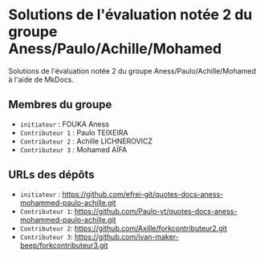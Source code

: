 # Solutions de l'évaluation notée 2 du groupe Aness/Paulo/Achille/Mohamed

Solutions de l'évaluation notée 2 du groupe Aness/Paulo/Achille/Mohamed à l'aide de MkDocs.

## Membres du groupe

- `initiateur` : FOUKA Aness
- `Contributeur 1` : Paulo TEIXEIRA
- `Contributeur 2` : Achille LICHNEROVICZ
- `Contributeur 3` : Mohamed AÏFA

## URLs des dépôts

- `initiateur` : https://github.com/efrei-git/quotes-docs-aness-mohammed-paulo-achille.git
- `Contributeur 1`: https://github.com/Paulo-vt/quotes-docs-aness-mohammed-paulo-achille.git
- `Contributeur 2`: https://github.com/Axille/forkcontributeur2.git
- `Contributeur 3`: https://github.com/ivan-maker-beep/forkcontributeur3.git
